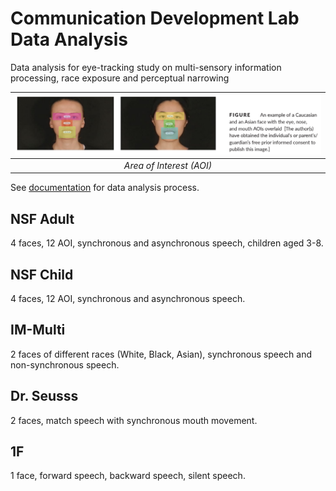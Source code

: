 # Communication Development Lab Data Analysis
Data analysis for eye-tracking study on multi-sensory information processing, race exposure and perceptual narrowing

| ![AOI](/img/AreaOfInterest.png) |
| :--: |
| *Area of Interest (AOI)* |

See [documentation](https://docs.google.com/document/d/1KdtgIK5iGbEP077q-DHwlCD5pxblOHaCoIsqtSJFN1I/edit?usp=sharing) for data analysis process.

## NSF Adult
4 faces, 12 AOI, synchronous and asynchronous speech, children aged 3-8.  

## NSF Child
4 faces, 12 AOI, synchronous and asynchronous speech.

## IM-Multi
2 faces of different races (White, Black, Asian), synchronous speech and non-synchronous speech.

## Dr. Seusss
2 faces, match speech with synchronous mouth movement.

## 1F
1 face, forward speech, backward speech, silent speech.
